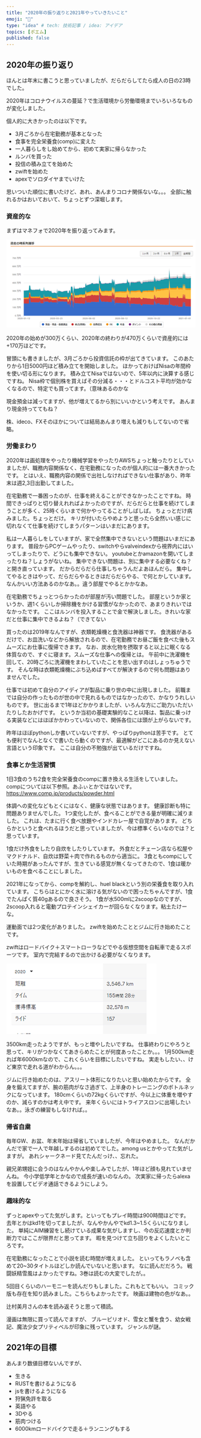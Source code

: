 ```yaml
---
title: "2020年の振り返りと2021年やっていきたいこと"
emoji: "🤖"
type: "idea" # tech: 技術記事 / idea: アイデア
topics: [ポエム]
published: false
---
```


## 2020年の振り返り

ほんとは年末に書こうと思っていましたが、だらだらしてたら成人の日の23時でした。

2020年はコロナウイルスの蔓延？で生活環境から労働環境までいろいろなものが変化しました。

個人的に大きかったのは以下です。

* 3月ごろから在宅勤務が基本となった
* 食事を完全栄養食(comp)に変えた
* 一人暮らしをし始めてから、初めて実家に帰らなかった
* ルンバを買った
* 投信の積み立てを始めた
* zwiftを始めた
* apexでソロダイヤまでいけた

思いついた順位に書いたけど、あれ、あんまりコロナ関係ないな。。。
全部に触れるかはおいておいて、ちょっとずつ深堀します。

### 資産的な

まずはマネフォで2020年を振り返ってみます。

![マネフォ](https://raw.githubusercontent.com/yujidn/poeme/main/articles/2021-01-11-23-14-13.png)

2020年の始めが300万くらい、2020年の終わりが470万くらいで資産的には+170万ほどです。

冒頭にも書きましたが、3月ごろから投資信託の枠が出てきています。
このあたりから1日5000円ほど積み立てを開始しました。
ほかっておけばNisaの年間枠を使い切る形になります。
積み立てNisaではないので、5年以内に決算する感じですね。
Nisa枠で個別株を買えばその分減る・・・とドルコスト平均が効かなくなるので、特定でも買ってます。（意味あるのかな

現金預金は減ってますが、他が増えてるから別にいいかという考えです。
あんまり現金持っててもね？

株、ideco、FXそのほかについては結局あんまり増えも減りもしてないので省略。

### 労働まわり

2020年は画処理をやったり機械学習をやったりAWSちょっと触ったりとしていましたが、職務内容関係なく、在宅勤務になったのが個人的には一番大きかったです。
とはいえ、職務内容の関係で出社しなければできない仕事があり、昨年末は週2,3日出勤してました。

在宅勤務で一番困ったのが、仕事を終えることができなかったことですね。
時間できっぱりと切り替えれればよかったのですが、だらだらと仕事を続けてしまうことが多く、25時くらいまで何かやってることがしばしば。
ちょっとだけ病みました。ちょっとだけ。
キリが付いたらやめようと思ったら全然いい感じに切れなくて仕事を続けてしまうパターンはいまだにあります。

私は一人暮らしをしていますが、家で全然集中できないという問題はいまだにあります。
普段からPCゲームやったり、switchやらvalveindexから視界内にはいってしまったりで、どうにも集中できない。
youtubeとかamazonを開いてしまったりね？しょうがないね。
集中できない問題は、別に集中する必要なくね？と開き直っています。
だからだらだら仕事しちゃうんだよあほんだら。
集中してやるときはやって、だらだらやるときはだらだらやる、で何とかしています。
なんかいい方法あるのかなあ。。違う部屋でやるとかかなあ。

在宅勤務でちょっとつらかったのが部屋が汚い問題でした。
部屋というか家というか、週1くらいしか掃除機をかける習慣がなかったので、あまりきれいではなかったです。
ここはルンバを投入することで金で解決しました。きれいな家だと仕事に集中できるよね？（できてない

買ったのは2019年なんですが、衣類乾燥機と食洗器は神器です。
食洗器があるだけで、お皿洗いなどから解放されるので、在宅勤務でお昼ご飯を食べた後もスムーズにお仕事に復帰できます。
なお、炭水化物を摂取すると以上に眠くなる体質なので、すぐに寝ます。スムーズな仕事への復帰とは。
午前中に洗濯機を回して、20時ごろに洗濯機をまわしていたことを思い出すのはしょっちゅうです。
そんな時は衣類乾燥機にぶち込めばすべてが解決するので何も問題はありませんでした。

仕事では初めて自分のアイディアが製品に乗り世の中に出現しました。
前職までは自分の作ったものが世の中で見れるものではなかったので、かなりうれしいものです。
世に出るまで1年ほどかかりましたが、いろんな方にご助力いただいたりしたおかげです。
というか当初の基礎実験的なこと以降は、製品に乗っける実装などにはほぼかかわっていないので、関係各位には頭が上がらないです。

昨年はほぼpythonしか書いていないですが、やっぱりpythonは苦手です。
とても便利でなんとなくで書いたら動くのですが、最適解がどこにあるのか見えない言語という印象です。
ここは自分の不勉強が出ているだけですね。

### 食事とか生活習慣

1日3食のうち2食を完全栄養食のcompに置き換える生活をしていました。
compについては以下参照。あふぃとかではないです。
<https://www.comp.jp/products/powder.html>

体調への変化などもとくにはなく、健康な状態ではあります。
健康診断も特に問題ありませんでした。
1つ変化したが、食べることができる量が明確に減りました。
これは、たまに行く食べ放題やインドカレー屋で自覚があります。
どちらかというと食べれるほうだと思っていましたが、今は標準くらいなのでは？と思っています。

1食だけ外食をしたり自炊をしたりしています。
外食だとチェーン店なら松屋やマクドナルド、自炊は野菜＋肉で作れるものから適当に。
3食ともcompにしていた時期があったんですが、生きている感覚が無くなってきたので、1食は暖かいものを食べることにしました。

2021年になってから、compを解約し、huel blackという別の栄養食を取り入れています。
こちらはとにかく水に溶ける気がないので困ったちゃんですが、1食でたんぱく質40gあるので良さそう。
1食が水500mlに2scoopなのですが、2scoop入れると電動プロテインシェイカーが回らなくなります。粘土たけーな。

運動面では2つ変化がありました。
zwiftを始めたこととジムに行き始めたことです。

zwiftはロードバイク＋スマートローラなどでやる仮想空間を自転車で走るスポーツです。
室内で完結するので出かける必要がなくなります。

![strava](https://raw.githubusercontent.com/yujidn/poeme/main/articles/2021-01-11-23-58-06.png)

3500km走ったようですが、もっと増やしたいですね。
仕事終わりにやろうと思って、キリがつかなくてあきらめたことが何度あったことか。。。
1月500km走れば年6000kmなので、これくらいを目標にしたいですね。
実走もしたい、、けど東京で走れる道がわからん。。。

ジムに行き始めたのは、アスリート体形になりたいと思い始めたからです。
全身を鍛えてますが、腕の筋肉がなさ過ぎて、上半身のトレーニングのボトルネックになっています。
180cmくらいの72kgくらいですが、今以上に体重を増やすのか、減らすのかは考え中です。
来年くらいにはトライアスロンに出場したいなあ。。泳ぎの練習もしなければ。。

### 帰省自粛

毎年GW、お盆、年末年始は帰省していましたが、今年はやめました。
なんだかんだで家で一人で年越しするのは初めてでした。among usとかやってた気がしますが。
あれシャークネード見てたんだっけ、、忘れた。

親兄弟甥姪に会うのはなんやかんや楽しみでしたが、1年ほど顔も見れていませんね。
今小学低学年とかなので成長が速いのなんの。
次実家に帰ったらalexaを設置してビデオ通話できるようにしよう。


### 趣味的な

ずっとapexやってた気がします。といってもプレイ時間は900時間ほどです。
去年とかはkd1を切ってましたが、なんやかんやでkd1.3~1.5くらいになりました。
単純にAIM練習をし続けている成果な気がしますし、今の反応速度とか判断力ではここが限界だと思ってます。
暇を見つけて立ち回りをよくしたいところです。

在宅勤務になったことで小説を読む時間が増えました。
といってもラノベも含めて20~30タイトルほどしか読んでいないと思います。
なに読んだだろう。
戦闘妖精雪風はよかったですね。3巻は読むの大変でしたが。。

5回目くらいのハーモニーを読んだりもしました。これもとてもいい。
コミック版も存在を知り読みました。こちらもよかったです。
映画は建物の色がなあ。。

辻村美月さんの本を読み返そうと思って積読。

漫画は無限に買って読んでますが、
ブルーピリオド、雪女と蟹を食う、幼女戦記、魔法少女プリティベルが印象に残っています。
ジャンルが謎。

## 2021年の目標

あんまり数値目標ないんですが、

* 生きる
* RUSTを書けるようになる
* jsを書けるようになる
* 狩猟免許を取る
* 英語やる
* 3Dやる
* 筋肉つける
* 6000kmロードバイクで走る＋ランニングもする
